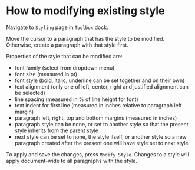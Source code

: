 # How to modifying existing style

Navigate to `Styling` page in `Toolbox` dock.

Move the cursor to a paragraph that has the style to be modified. Otherwise, create a paragraph with that style first. 

Properties of the style that can be modified are:

- font family (select from dropdown menu)
- font size (measured in pt)
- font style (bold, italic, underline can be set together and on their own)
- text alignment (only one of left, center, right and justified alignment can be selected)
- line spacing (measured in % of line height for font)
- text indent for first line (measured in inches relative to paragraph left margin)
- paragraph left, right, top and bottom margins (measured in inches)
- paragraph style can be none, or set to another style so that the present style inherits from the parent style
- next style can be set to none, the style itself, or another style so a new paragraph created after the present one will have style set to next style

To apply and save the changes, press `Modify Style`. Changes to a style will apply document-wide to all paragraphs with the style.
